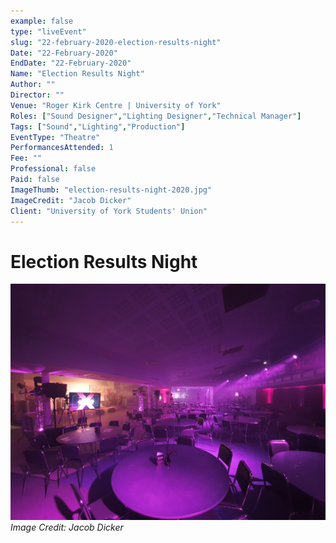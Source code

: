 ```yaml
---
example: false
type: "liveEvent"
slug: "22-february-2020-election-results-night"
Date: "22-February-2020"
EndDate: "22-February-2020"
Name: "Election Results Night"
Author: ""
Director: ""
Venue: "Roger Kirk Centre | University of York"
Roles: ["Sound Designer","Lighting Designer","Technical Manager"]
Tags: ["Sound","Lighting","Production"]
EventType: "Theatre"
PerformancesAttended: 1
Fee: ""
Professional: false
Paid: false
ImageThumb: "election-results-night-2020.jpg"
ImageCredit: "Jacob Dicker"
Client: "University of York Students' Union"
---
```


# Election Results Night

![Image by Jacob Dicker](./images/election-results-night-2020.jpg)
*Image Credit: Jacob Dicker*


